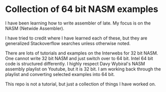 # Collection of 64 bit NASM examples
I have been learning how to write assembler of late.  My focus is on the NASM (Netwide Assembler).  

I have tried to credit where I have learned each of these, but they are generalized Stackoverflow searches unless otherwise noted.

There are lots of tutorials and examples on the Interwebs for 32 bit NASM.  One cannot write 32 bit NASM and just switch over to 64 bit.  Intel 64 bit code is structured differently.  I highly respect Davy Wybiral's NASM assembly playlist on Youtube, but it is 32 bit.  I am working back through the playlist and converting selected examples into 64 bit.  

This repo is not a tutorial, but just a collection of things I have worked on.  
